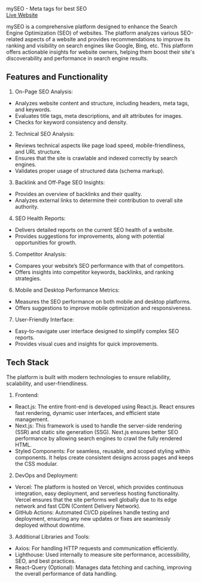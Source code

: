 mySEO - Meta tags for best SEO
<br>
<a href="https://my-seo.vercel.app/">Live Website</a>

mySEO is a comprehensive platform designed to enhance the Search Engine Optimization (SEO) of websites. The platform analyzes various SEO-related aspects of a website and provides recommendations to improve its ranking and visibility on search engines like Google, Bing, etc. This platform offers actionable insights for website owners, helping them boost their site's discoverability and performance in search engine results.

## Features and Functionality

1. On-Page SEO Analysis:

- Analyzes website content and structure, including headers, meta tags, and keywords.
- Evaluates title tags, meta descriptions, and alt attributes for images.
- Checks for keyword consistency and density.

2. Technical SEO Analysis:

- Reviews technical aspects like page load speed, mobile-friendliness, and URL structure.
- Ensures that the site is crawlable and indexed correctly by search engines.
- Validates proper usage of structured data (schema markup).

3. Backlink and Off-Page SEO Insights:

- Provides an overview of backlinks and their quality.
- Analyzes external links to determine their contribution to overall site authority.

4. SEO Health Reports:

- Delivers detailed reports on the current SEO health of a website.
- Provides suggestions for improvements, along with potential opportunities for growth.

5. Competitor Analysis:

- Compares your website’s SEO performance with that of competitors.
- Offers insights into competitor keywords, backlinks, and ranking strategies.

6. Mobile and Desktop Performance Metrics:

- Measures the SEO performance on both mobile and desktop platforms.
- Offers suggestions to improve mobile optimization and responsiveness.

7. User-Friendly Interface:

- Easy-to-navigate user interface designed to simplify complex SEO reports.
- Provides visual cues and insights for quick improvements.

## Tech Stack
The platform is built with modern technologies to ensure reliability, scalability, and user-friendliness.

1. Frontend:
- React.js: The entire front-end is developed using React.js. React ensures fast rendering, dynamic user interfaces, and efficient state management.
- Next.js: This framework is used to handle the server-side rendering (SSR) and static site generation (SSG). Next.js ensures better SEO performance by allowing search engines to crawl the fully rendered HTML.
- Styled Components: For seamless, reusable, and scoped styling within components. It helps create consistent designs across pages and keeps the CSS modular.

2. DevOps and Deployment:
- Vercel: The platform is hosted on Vercel, which provides continuous integration, easy deployment, and serverless hosting functionality. Vercel ensures that the site performs well globally due to its edge network and fast CDN (Content Delivery Network).
- GitHub Actions: Automated CI/CD pipelines handle testing and deployment, ensuring any new updates or fixes are seamlessly deployed without downtime.

3. Additional Libraries and Tools:
- Axios: For handling HTTP requests and communication efficiently.
- Lighthouse: Used internally to measure site performance, accessibility, SEO, and best practices.
- React-Query (Optional): Manages data fetching and caching, improving the overall performance of data handling.
